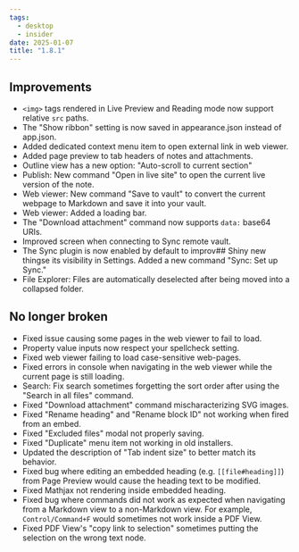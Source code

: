 ```yaml
---
tags:
  - desktop
  - insider
date: 2025-01-07
title: "1.8.1"
---
```


## Improvements

- `<img>` tags rendered in Live Preview and Reading mode now support relative `src` paths.
- The "Show ribbon" setting is now saved in appearance.json instead of app.json.
- Added dedicated context menu item to open external link in web viewer.
- Added page preview to tab headers of notes and attachments.
- Outline view has a new option: "Auto-scroll to current section"
- Publish: New command "Open in live site" to open the current live version of the note.
- Web viewer: New command "Save to vault" to convert the current webpage to Markdown and save it into your vault.
- Web viewer: Added a loading bar.
- The "Download attachment" command now supports `data:` base64 URIs.
- Improved screen when connecting to Sync remote vault.
- The Sync plugin is now enabled by default to improv## Shiny new thingse its visibility in Settings. Added a new command "Sync: Set up Sync."
- File Explorer: Files are automatically deselected after being moved into a collapsed folder.

## No longer broken

- Fixed issue causing some pages in the web viewer to fail to load.
- Property value inputs now respect your spellcheck setting.
- Fixed web viewer failing to load case-sensitive web-pages.
- Fixed errors in console when navigating in the web viewer while the current page is still loading.
- Search: Fix search sometimes forgetting the sort order after using the "Search in all files" command.
- Fixed "Download attachment" command mischaracterizing SVG images.
- Fixed "Rename heading" and "Rename block ID" not working when fired from an embed.
- Fixed "Excluded files" modal not properly saving.
- Fixed "Duplicate" menu item not working in old installers.
- Updated the description of "Tab indent size" to better match its behavior.
- Fixed bug where editing an embedded heading (e.g. `[[file#heading]]`) from Page Preview would cause the heading text to be modified.
- Fixed Mathjax not rendering inside embedded heading.
- Fixed bug where commands did not work as expected when navigating from a Markdown view to a non-Markdown view. For example, `Control/Command+F` would sometimes not work inside a PDF View.
- Fixed PDF View's "copy link to selection" sometimes putting the selection on the wrong text node.
